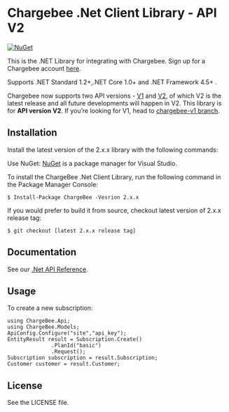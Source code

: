 # Chargebee .Net Client Library - API V2

[![NuGet](https://img.shields.io/nuget/v/chargebee.svg?maxAge=2592000)](https://www.nuget.org/packages/ChargeBee/)

This is the .NET Library for integrating with Chargebee. Sign up for a Chargebee account [here](https://www.chargebee.com).

Supports .NET Standard 1.2+,.NET Core 1.0+ and .NET Framework 4.5+ .

Chargebee now supports two API versions - [V1](https://apidocs.chargebee.com/docs/api/v1) and [V2](https://apidocs.chargebee.com/docs/api), of which V2 is the latest release and all future developments will happen in V2. This library is for <b>API version V2</b>. If you’re looking for V1, head to [chargebee-v1 branch](https://github.com/chargebee/chargebee-dotnet/tree/chargebee-v1).

## Installation

Install the latest version of the 2.x.x library with the following commands:

Use NuGet: [NuGet](https://nuget.org) is a package manager for Visual Studio.

To install the ChargeBee .Net Client Library, run the following command in the Package Manager Console:
	
	$ Install-Package ChargeBee -Vesrion 2.x.x

If you would prefer to build it from source, checkout latest version of 2.x.x release tag:
  
    $ git checkout [latest 2.x.x release tag]
  
## Documentation

See our [.Net API Reference](https://apidocs.chargebee.com/docs/api?lang=dotnet "API Reference").

## Usage

To create a new subscription:
  
    using ChargeBee.Api;
	using ChargeBee.Models;
	ApiConfig.Configure("site","api_key");
	EntityResult result = Subscription.Create()
                  .PlanId("basic")
				  .Request();
	Subscription subscription = result.Subscription;
	Customer customer = result.Customer;

## License

See the LICENSE file.
